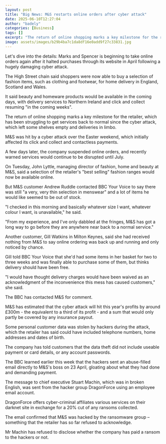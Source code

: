```yaml
---
layout: post
title: "Big News: M&S restarts online orders after cyber attack"
date: 2025-06-10T12:27:04
author: "badely"
categories: [Business]
tags: []
excerpt: "The return of online shopping marks a key milestone for the retailer, which has struggling to get services back to normal."
image: assets/images/b29b4ba7c1da8df16e0add9f27c33831.jpg
---
```


Let's dive into the details: Marks and Spencer is beginning to take online orders again after it halted purchases through its website in April following a hugely damaging cyber attack.

The High Street chain said shoppers were now able to buy a selection of fashion items, such as clothing and footwear, for home delivery in England, Scotland and Wales.

It said beauty and homeware products would be available in the coming days, with delivery services to Northern Ireland and click and collect resuming "in the coming weeks".

The return of online shopping marks a key milestone for the retailer, which has been struggling to get services back to normal since the cyber attack, which left some shelves empty and deliveries in limbo.

M&S was hit by a cyber attack over the Easter weekend, which initially affected its click and collect and contactless payments.

A few days later, the company suspended online orders, and recently warned services would continue to be disrupted until July.

On Tuesday, John Lyttle, managing director of fashion, home and beauty at M&S, said a selection of the retailer's "best selling" fashion ranges would now be available online.

But M&S customer Andrew Ruddle contacted BBC Your Voice to say there was still "a very, very thin selection in menswear" and a lot of items he would like seemed to be out of stock.

"I checked in this morning and basically whatever size I want, whatever colour I want, is unavailable," he said.

"From my experience, and I've only dabbled at the fringes, M&S has got a long way to go before they are anywhere near back to a normal service."

Another customer, Gill Watkins in Milton Keynes, said she had received nothing from M&S to say online ordering was back up and running and only noticed by chance.

Gill told BBC Your Voice that she'd had some items in her basket for two to three weeks and was finally able to purchase some of them, but thinks delivery should have been free.

"I would have thought delivery charges would have been waived as an acknowledgment of the inconvenience this mess has caused customers," she said.

The BBC has contacted M&S for comment.

M&S has estimated that the cyber attack will hit this year's profits by around £300m - the equivalent to a third of its profit - and a sum that would only partly be covered by any insurance payout.

Some personal customer data was stolen by hackers during the attack, which the retailer has said could have included telephone numbers, home addresses and dates of birth.

The company has told customers that the data theft did not include useable payment or card details, or any account passwords.

The BBC learned earlier this week that the hackers sent an abuse-filled email directly to M&S's boss on 23 April, gloating about what they had done and demanding payment.

The message to chief executive Stuart Machin, which was in broken English, was sent from the hacker group DragonForce using an employee email account.

DragonForce offers cyber-criminal affiliates various services on their darknet site in exchange for a 20% cut of any ransoms collected.

The email confirmed that M&S was hacked by the ransomware group – something that the retailer has so far refused to acknowledge.

Mr Machin has refused to disclose whether the company has paid a ransom to the hackers or not.

